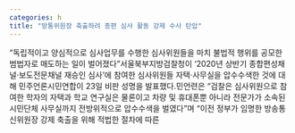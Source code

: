 ```yaml
---
categories: h
title: "방통위원장 축출하려 종편 심사 활동 강제 수사 탄압"
---
```

“독립적이고 양심적으로 심사업무를 수행한 심사위원들을 마치 불법적 행위를 공모한 범법자로 매도하는 일이 벌어졌다”서울북부지방검찰청이 ‘2020년 상반기 종합편성채널·보도전문채널 재승인 심사’에 참여한 심사위원들 자택·사무실을 압수수색한 것에 대해 민주언론시민연합이 23일 비판 성명을 발표했다.민언련은 “검찰은 심사위원으로 참여한 학자의 자택과 학교 연구실은 물론이고 차량 및 휴대폰뿐 아니라 전문가가 소속된 시민단체 사무실까지 전방위적으로 압수수색을 벌였다”며 “이전 정부가 임명한 방송통신위원장 강제 축출을 위해 적법한 절차에 따른